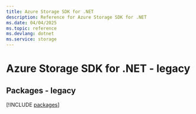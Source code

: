 ```yaml
---
title: Azure Storage SDK for .NET
description: Reference for Azure Storage SDK for .NET
ms.date: 04/04/2025
ms.topic: reference
ms.devlang: dotnet
ms.service: storage
---
```

# Azure Storage SDK for .NET - legacy
## Packages - legacy
[!INCLUDE [packages](storage-index.md)]